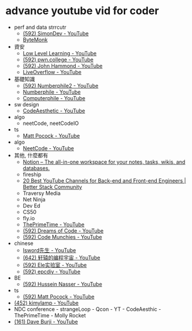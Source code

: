 # advance youtube vid for coder
- perf and data strrcutr
	- [(592) SimonDev - YouTube](https://www.youtube.com/@simondev758)
	- [ByteMonk](https://www.youtube.com/watch?v=ExJxPANMreM&list=WL&index=5)
- 資安
	- [Low Level Learning - YouTube](https://www.youtube.com/@LowLevelLearning)
	- [(592) pwn.college - YouTube](https://www.youtube.com/@pwncollege/videos)
	- [(592) John Hammond - YouTube](https://www.youtube.com/@_JohnHammond/videos)
	- [LiveOverflow - YouTube](https://www.youtube.com/@LiveOverflow)
- 基礎知識
	- [(592) Numberphile2 - YouTube](https://www.youtube.com/@numberphile2)
	- [Numberphile - YouTube](https://www.youtube.com/@numberphile)
	- [Computerphile - YouTube](https://www.youtube.com/@Computerphile)
- sw design
	- [CodeAesthetic - YouTube](https://www.youtube.com/@CodeAesthetic)
- algo
	- neetCode, neetCodeIO
- ts
	- [Matt Pocock - YouTube](https://www.youtube.com/@mattpocockuk)
- algo
	- [NeetCode - YouTube](https://www.youtube.com/@NeetCode/videos)
- 其他, 什麼都有
	- [Notion – The all-in-one workspace for your notes, tasks, wikis, and databases.](https://sanilk.notion.site/d87db336139a4ef5b989350334ce748d?v=1390026fe1944c5b832e95104dd07e52)
	- fireship
	- [20 Best YouTube Channels for Back-end and Front-end Engineers | Better Stack Community](https://betterstack.com/community/comparisons/best-youtube-channels-for-developers/)
	- Traversy Media
	- Net Ninja
	- Dev Ed
	- CS50
	- fly.io
	- [ThePrimeTime - YouTube](https://www.youtube.com/@ThePrimeTimeagen)
	- [(592) Dreams of Code - YouTube](https://www.youtube.com/@dreamsofcode)
	- [(592) Code Munchies - YouTube](https://www.youtube.com/@codemunchies)
- chinese
	- [Isword先生 - YouTube](https://www.youtube.com/@swordroid)
	- [(642) 轩辕的编程宇宙 - YouTube](https://www.youtube.com/@xuanyuancoding)
	- [(592) Ele实验室 - YouTube](https://www.youtube.com/@ele870/featured)
	- [(592) epcdiy - YouTube](https://www.youtube.com/@epcdiy)
- BE
	- [(592) Hussein Nasser - YouTube](https://www.youtube.com/@hnasr/videos)
- ts
	- [(592) Matt Pocock - YouTube](https://www.youtube.com/@mattpocockuk)
- [(452) kimylamp - YouTube](https://www.youtube.com/@kimylamp)
- NDC conference
		- strangeLoop
		- Qcon
		- YT
			- CodeAesthic
			- ThePrimeTime
			- Molly Rocket
- [(161) Dave Burji - YouTube](https://www.youtube.com/@daveburji)
